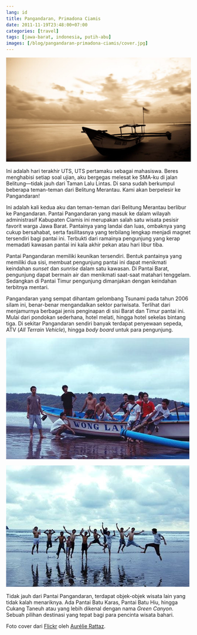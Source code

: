 ```yaml
---
lang: id
title: Pangandaran, Primadona Ciamis
date: 2011-11-19T23:48:00+07:00
categories: [travel]
tags: [jawa-barat, indonesia, putih-abu]
images: [/blog/pangandaran-primadona-ciamis/cover.jpg]
---
```

![Pangandaran, Primadona Ciamis](cover.jpg)

Ini adalah hari terakhir UTS, UTS pertamaku sebagai mahasiswa. Beres menghabisi setiap soal ujian, aku bergegas melesat ke SMA-ku di jalan Belitung—tidak jauh dari Taman Lalu Lintas. Di sana sudah berkumpul beberapa teman-teman dari Belitung Merantau. Kami akan berpelesir ke Pangandaran!

Ini adalah kali kedua aku dan teman-teman dari Belitung Merantau berlibur ke Pangandaran. Pantai Pangandaran yang masuk ke dalam wilayah administrasif Kabupaten Ciamis ini merupakan salah satu wisata pesisir favorit warga Jawa Barat. Pantainya yang landai dan luas, ombaknya yang cukup bersahabat, serta fasilitasnya yang terbilang lengkap menjadi magnet tersendiri bagi pantai ini. Terbukti dari ramainya pengunjung yang kerap memadati kawasan pantai ini kala akhir pekan atau hari libur tiba.

Pantai Pangandaran memiliki keunikan tersendiri. Bentuk pantainya yang memiliki dua sisi, membuat pengunjung pantai ini dapat menikmati keindahan *sunset* dan *sunrise* dalam satu kawasan. Di Pantai Barat, pengunjung dapat bermain air dan menikmati saat-saat matahari tenggelam. Sedangkan di Pantai Timur pengunjung dimanjakan dengan keindahan terbitnya mentari.

Pangandaran yang sempat dihantam gelombang Tsunami pada tahun 2006 silam ini, benar-benar mengandalkan sektor pariwisata. Terlihat dari menjamurnya berbagai jenis penginapan di sisi Barat dan Timur pantai ini. Mulai dari pondokan sederhana, hotel melati, hingga hotel sekelas bintang tiga. Di sekitar Pangandaran sendiri banyak terdapat penyewaan sepeda, ATV (*All Terrain Vehicle*), hingga *body board* untuk para pengunjung.

![Kapal nelayan yang terparkir di bibir Pantai Pangandaran.](01-pangandaran.jpg)

![Belitung Merantau di Pangandaran.](02-pangandaran.jpg)

Tidak jauh dari Pantai Pangandaran, terdapat objek-objek wisata lain yang tidak kalah menariknya. Ada Pantai Batu Karas, Pantai Batu Hiu, hingga Cukang Taneuh atau yang lebih dikenal dengan nama *Green Canyon*. Sebuah pilihan destinasi yang tepat bagi para pencinta wisata bahari.

Foto cover dari [Flickr](https://www.flickr.com/photos/lilie_suisse/15811661085/in/photostream/) oleh [Aurélie Rattaz](https://www.flickr.com/photos/lilie_suisse/).
